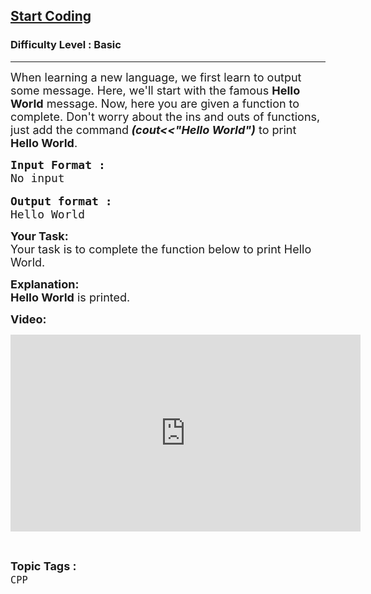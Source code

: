<h2><a href="https://practice.geeksforgeeks.org/problems/start-coding/1?page=1&difficulty=Basic&sortBy=accuracy">Start Coding</a></h2><h3>Difficulty Level : Basic</h3><hr><div class="problems_problem_content__Xm_eO"><p><span style="font-size:18px">When learning a new language, we first learn to output some message. Here, we'll start with the famous <strong>Hello World</strong> message. Now, here you are given a function to complete. Don't worry about the ins and outs of functions, just add the command<em><strong> (cout&lt;&lt;"Hello World")</strong> </em>to print <strong>Hello World</strong>.</span></p>

<pre><span style="font-size:18px"><strong>Input Format :</strong>
No input</span>

<span style="font-size:18px"><strong>Output format :</strong>
Hello World</span></pre>

<p><span style="font-size:18px"><strong>Your Task:</strong><br>
Your task is to complete the function below to print Hello World.</span></p>

<p><span style="font-size:18px"><strong>Explanation:<br>
Hello World</strong> is printed.</span></p>

<p><span style="font-size:18px"><strong>Video:</strong></span></p>

<p><iframe frameborder="0" height="315" src="https://www.youtube.com/embed/37GG-T6B7bc" width="560"></iframe></p>
</div><br><p><span style=font-size:18px><strong>Topic Tags : </strong><br><code>CPP</code>&nbsp;